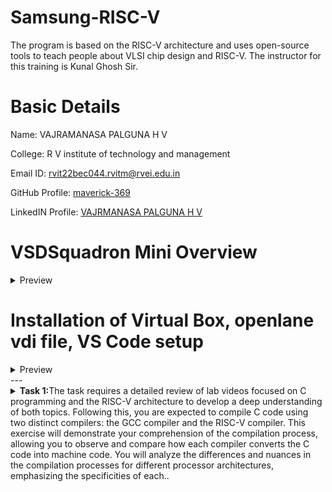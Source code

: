 # Samsung-RISC-V
The program is based on the RISC-V architecture and uses open-source tools to teach people about VLSI chip design and RISC-V. The instructor for this training is Kunal Ghosh Sir.
# Basic Details
Name: VAJRAMANASA PALGUNA H V

College: R V institute of technology and management

Email ID: rvit22bec044.rvitm@rvei.edu.in

GitHub Profile: [maverick-369](https://github.com/maverick-369/samsung-riscv/)

LinkedIN Profile: [VAJRMANASA PALGUNA H V](www.linkedin.com/in/vajramanasa-palguna-h-v-061579253)

# VSDSquadron Mini Overview
<details>
<summary> Preview </summary>
<br>
  
## Block diagram of VSDSquadron Mini RISC-V development board is shown below

![b1](https://github.com/user-attachments/assets/e7339091-3882-4aa0-9fc5-665118aaa264)

## VSDSquadron Mini RISC-V development board Board image

![b2](https://github.com/user-attachments/assets/55c19e7e-ebfd-40cc-bf83-527ba790bb87)

## Information about the VSDSquadron Mini RISC-V SoC device

Refer to [CH32V003F4U6 RISC-V SoC Datasheet](https://www.vlsisystemdesign.com/wp-content/uploads/2024/01/Web01_CH32V003DS0.pdf) and [CH32V003F4U6 RISC-V SoC Reference Manual](https://www.vlsisystemdesign.com/wp-content/uploads/2023/09/Web02_CH32V003RM.PDF)

## Overview of VSDSquadron Mini RISC-V development boards

a) On-board 24MHz RC oscillator

b) 3 groups of GPIO ports, totaling 15 I/O ports

c)  USART, I2C, and SPI

d) UART implemented on USART

e) 2KB SRAM for volatile data storage, 16KB CodeFlash for program memory

f) On-board Programmer. NO NEED of any additional adapter

## Dimensions of the VSDSquadron Mini RISC-V development board

a) Form factor is 50.00 x 28.00 mm

b) Maximum height of the component at the top side: 8mm

c) Maximum height of the component at the bottom side: 1mm

</details>

# Installation of Virtual Box, openlane vdi file, VS Code setup

<details>
<summary> Preview </summary>
<br>
  
## Virtual Box and vsdsquadron vdi file setup screenshots

### For installing vdi file click [openlane_vdi_file](https://forgefunder.com/%7Ekunal/vsdsquadron.vdi)

![Screenshot 2025-01-09 085732](https://github.com/user-attachments/assets/23cbec6d-dd68-41a3-8e49-8f39c73f8d38)

![Screenshot 2025-01-09 085821](https://github.com/user-attachments/assets/5d41e9b4-29ea-4654-a406-5751f8a784d8)

![Screenshot 2025-01-09 085842](https://github.com/user-attachments/assets/9a223b9b-c8d1-4bda-84ad-8ad432def387)

![Screenshot 2025-01-09 085903](https://github.com/user-attachments/assets/20c4d30e-82da-49db-9947-9893a4e9652d)
</details>
---

<details>
<summary> <b>Task 1:</b>The task requires a detailed review of lab videos focused on C programming and the RISC-V architecture to develop a deep understanding of both topics. Following this, you are expected to compile C code using two distinct compilers: the GCC compiler and the RISC-V compiler. This exercise will demonstrate your comprehension of the compilation process, allowing you to observe and compare how each compiler converts the C code into machine code. You will analyze the differences and nuances in the compilation processes for different processor architectures, emphasizing the specificities of each..</summary> 
<br>
Task is to refer to C based and RISCV based lab videos and execute the task of compiling the C code using gcc and riscv compiler.


**C and RISC-V Based Labs**

This repository demonstrates the processes involved in compiling C programs and generating assembly code using both a standard GCC compiler and a RISC-V GCC compiler. It includes comprehensive steps and explanations to guide users through each stage of the compilation and debugging workflow.

**C Language-Based Lab**

Steps to Compile a .c File on Your Machine:

1. Open the bash terminal and navigate to the directory where you want to create your file.
2. Use the following command to create and edit a new .c file:
   ```sh
   leafpad sum1ton.c


**Steps to Compile a .c File on our Machine:**
 ```sh
 gcc sum1ton.c
 ./a.out
```

 
Compilation and execution complete.
 
![Image](https://github.com/user-attachments/assets/2ddedf49-a6a4-4cd6-a9a9-f800b3b0a6f2)

![Image](https://github.com/user-attachments/assets/2ddedf49-a6a4-4cd6-a9a9-f800b3b0a6f2)

![Image](https://github.com/user-attachments/assets/575a7a3c-c918-40ac-a018-ff1a1c90df3f)

![Image](https://github.com/user-attachments/assets/7803d585-135b-44c3-9a59-ed015a403341)

![Image](https://github.com/user-attachments/assets/ed8be547-89cb-4ba3-ac94-377d1512d084)
)



<details>
<summary> <b>Task 2:</b> The task involves reviewing both C-based and RISC-V-based lab videos to understand the nuances of compiling C code for different architectures. Afterward, you are required to execute the process of compiling the C code using two distinct tools: the GCC compiler and the RISC-V compiler simulator. This will allow you to demonstrate your ability to work with both compilers, providing insights into how the C code is processed and converted into machine-readable code for each specific architecture.</summary> 
<br>

Task is to analyze the SPIKE simulation performance using RISC-V GCC with -O1 and -Ofast optimization levels.  

*SPIKE Simulation and Compiler Optimization*

This repository demonstrates how to compile a C program using RISC-V GCC, simulate it using SPIKE, and compare the performance of different optimization levels (-O1 and -Ofast). It includes detailed steps and explanations to ensure clarity.  

**Steps to Complete the Task**  

1.Write a Simple C Program  

2.The following program calculates the swaping of two numbers:  

3.Compile Using RISC-V GCC

4.Compile with -O1 Optimization.

*Use the following command to compile the program with the -O1 optimization flag:*
```sh
riscv64-unknown-elf-gcc -O1 -mabi=lp64 -march=rv64i -o swift.o swift.c
```
**Disassemble Object Files to View Assembly Code(in new terminal)**
*Generate Dump for -O1 Optimization*
```sh
riscv64-unknown-elf-objdump -d swift.o
```
*Minimize the assembly by using following code:*
```sh
riscv64-unknown-elf-objdump -d swift.o | less
```

**Run SPIKE Simulation**
*Run a compiled RISC-V program on the SPIKE simulator in non-debug mode.*
```sh
spike pk swift.o
```
*Invoke the debug mode of the SPIKE RISC-V simulator.*
```sh
spike -d pk swift.o
```

**Compile with -Ofast Optimization.**
*Use the following command to compile the program with the -Ofast optimization flag:*
```sh
riscv64-unknown-elf-gcc -Ofast -mabi=lp64 -march=rv64i -o swift.o swift.c
```
**Disassemble Object Files to View Assembly Code(in new terminal)**
*Generate Dump for -Ofast Optimization*
```sh
riscv64-unknown-elf-objdump -d swift.o
```
*Minimize the assembly by using following code:*
```sh
riscv64-unknown-elf-objdump -d swift.o | less
```

**Run SPIKE Simulation**
*Run -O1 Binary in SPIKE*
```sh
spike pk swift.o
```
*Invoke the debug mode of the SPIKE RISC-V simulator*
```sh
spike -d pk swift.o
```
![Image](https://github.com/user-attachments/assets/83e58b8d-b346-4ce5-8a97-dd86cfa8c9b4)

![Image](https://github.com/user-attachments/assets/4cd88e69-80ed-4175-ba3b-a869cd7ca414)

![Image](https://github.com/user-attachments/assets/8aff14f7-847a-4cbd-a017-a47433256271)

![Image](https://github.com/user-attachments/assets/4d050220-0378-42ec-9bd3-2173acbabb61)

![Image](https://github.com/user-attachments/assets/0b671f41-e0d2-4c88-84e9-7a7597d62226)

![Image](https://github.com/user-attachments/assets/30c0f6dd-ead9-4105-b8b9-b96c81610f81)

![Image](https://github.com/user-attachments/assets/3ddeefdf-dc56-4a4e-9f86-1724a60e3827)

![Image](https://github.com/user-attachments/assets/db2f3484-0d02-47e2-8c87-a9b91f922b4c)

![Image](https://github.com/user-attachments/assets/85ec7274-b5e1-4340-b102-0f3b895f29a3)

![Image](https://github.com/user-attachments/assets/cc546fbb-f498-44f6-9c35-281bf3a587c3)

![Image](https://github.com/user-attachments/assets/657ba0c1-f12c-46f9-9934-74200b6fd62e)

![Image](https://github.com/user-attachments/assets/a61f1319-908e-4a53-a7a3-9ade2f23380d)


**After(spike -d pk swift.o) Observe the Instructions:**

1)After loading, SPIKE initializes and displays the Program Counter (PC) and Stack Pointer (SP).

2)Press Enter repeatedly to step through the execution.

3)Each press displays the next instruction executed by the program.

4)The displayed instructions directly correspond to the C code of the main program, providing insights into the program's execution flow.
**Explanation of Key Commands and Options:**

1. spike:RISC-V simulator that runs RISC-V programs on a virtual machine.

2. pk:Proxy kernel that acts as a minimal runtime environment for RISC-V programs, handling system calls like I/O and memory management.

3. swift.o:The compiled RISC-V binary of your program (created using a RISC-V GCC compiler).

4. -d (for debugging):Debugging mode in SPIKE, allows stepping through the instructions and inspecting the program's behavior.

5. riscv64-unknown-elf-gcc:RISC-V GCC compiler used to compile the C program into a RISC-V object file (.o).

6. -O1, -Ofast:Compiler optimization flags:
      a.-O1: Basic optimizations for performance.
      b.-Ofast: Aggressive optimizations for maximum speed.

7. riscv64-unknown-elf-objdump:Disassembles RISC-V binaries to examine assembly code.

These tools together enable compiling, running, and debugging RISC-V programs on a simulated environment.

</details>

---
